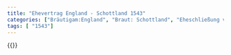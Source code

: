 ```yaml
---
title: "Ehevertrag England - Schottland 1543"
categories: ["Bräutigam:England", "Braut: Schottland", "Eheschließung vollzogen?:Nein", "verschiedenkonfessionelle Ehe?:Ja", "Dynastie Bräutigam:Tudor", "Akteur Bräutigam:Tudor", "Akteur Braut:Stuart", "Textbezug?:nein", "Ständisch?:ja", "Ratifikation?:ja", "Sonstiges?:ja", "Bräutigam:England", "Braut: Schottland"]
tags: [ "1543"]
---
```

<!--more-->
{{<v148>}}